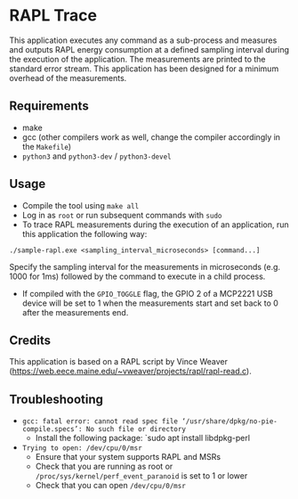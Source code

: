 # RAPL Trace
This application executes any command as a sub-process and measures and outputs RAPL energy consumption at a defined sampling interval during the execution of the application.
The measurements are printed to the standard error stream.
This application has been designed for a minimum overhead of the measurements.

## Requirements
* make
* gcc (other compilers work as well, change the compiler accordingly in the `Makefile`)
* `python3` and `python3-dev` / `python3-devel`

## Usage
- Compile the tool using `make all`
- Log in as `root` or run subsequent commands with `sudo`
- To trace RAPL measurements during the execution of an application, run this application the following way:
```
./sample-rapl.exe <sampling_interval_microseconds> [command...]
```
Specify the sampling interval for the measurements in microseconds (e.g. 1000 for 1ms) followed by the command to execute in a child process.

- If compiled with the ``GPIO_TOGGLE`` flag, the GPIO 2 of a MCP2221 USB device will be set to 1 when the measurements start and set back to 0 after the measurements end.
## Credits
This application is based on a RAPL script by Vince Weaver (https://web.eece.maine.edu/~vweaver/projects/rapl/rapl-read.c).
## Troubleshooting
- `gcc: fatal error: cannot read spec file ‘/usr/share/dpkg/no-pie-compile.specs’: No such file or directory`
  - Install the following package: `sudo apt install libdpkg-perl
- `Trying to open: /dev/cpu/0/msr`
  - Ensure that your system supports RAPL and MSRs
  - Check that you are running as root or `/proc/sys/kernel/perf_event_paranoid` is set to 1 or lower
  - Check that you can open `/dev/cpu/0/msr`